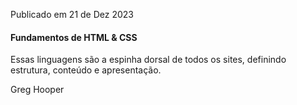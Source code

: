 <!DOCTYPE html>
<html>
<head>
<style>


.card {
  box-shadow: 0 4px 8px 0 rgba(0,0,0,0.2);
  transition: 0.3s;
  width: 40%;
  border-radius: 5px;
  background-color: white;
}

.card:hover {
  box-shadow: 0 8px 16px 0 rgba(0,0,0,0.2);
}

.container {
  padding: 2px 16px;
}

.title {
  color: black;
  font-size: 22px;
}

.date {
  color: grey;
  font-size: 14px;
}

.author {
  color: grey;
  font-size: 18px;
}

.description {
  color: black;
  font-size: 16px;
}
</style>
</head>
<body>

<div class="card">
  <div class="container">
    <p class="date">Publicado em 21 de Dez 2023</p>
    <h4 class="title"><b>Fundamentos de HTML & CSS</b></h4> 
    <p class="description">Essas linguagens são a espinha dorsal de todos os sites, definindo estrutura, conteúdo e apresentação.</p>
    <p class="author">Greg Hooper</p>
  </div>
</div>

</body>
</html>

